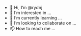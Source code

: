- 👋 Hi, I’m @rydnj
- 👀 I’m interested in ...
- 🌱 I’m currently learning ...
- 💞️ I’m looking to collaborate on ...
- 📫 How to reach me ...

<!---
rydnj/rydnj is a ✨ special ✨ repository because its `README.md` (this file) appears on your GitHub profile.
You can click the Preview link to take a look at your changes.
--->
